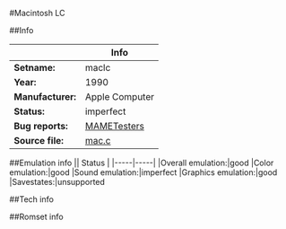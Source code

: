 #Macintosh LC

##Info

||Info|
|-----|-----|
|**Setname:**|maclc
|**Year:**|1990
|**Manufacturer:**|Apple Computer
|**Status:**|imperfect
|**Bug reports:**|[MAMETesters](http://mametesters.org/view_all_set.php?type=1&temporary=y&search=mac.c)
|**Source file:**|[mac.c](https://github.com/mamedev/mame/blob/master/src/mess/drivers/mac.c)

##Emulation info
|| Status |
|-----|-----|
|Overall emulation:|good
|Color emulation:|good
|Sound emulation:|imperfect
|Graphics emulation:|good
|Savestates:|unsupported

##Tech info

##Romset info

<!--- START OF EDITED COMMENT DO NOT TOUCH TEXT ABOVE-->
